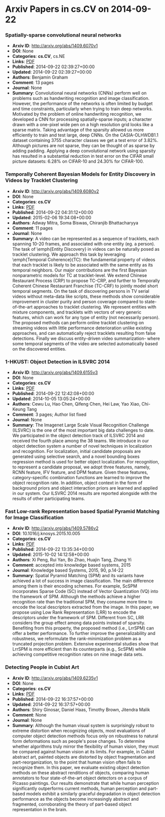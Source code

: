 # Arxiv Papers in cs.CV on 2014-09-22
### Spatially-sparse convolutional neural networks
- **Arxiv ID**: http://arxiv.org/abs/1409.6070v1
- **DOI**: None
- **Categories**: **cs.CV**, cs.NE
- **Links**: [PDF](http://arxiv.org/pdf/1409.6070v1)
- **Published**: 2014-09-22 02:39:27+00:00
- **Updated**: 2014-09-22 02:39:27+00:00
- **Authors**: Benjamin Graham
- **Comment**: 13 pages
- **Journal**: None
- **Summary**: Convolutional neural networks (CNNs) perform well on problems such as handwriting recognition and image classification. However, the performance of the networks is often limited by budget and time constraints, particularly when trying to train deep networks.   Motivated by the problem of online handwriting recognition, we developed a CNN for processing spatially-sparse inputs; a character drawn with a one-pixel wide pen on a high resolution grid looks like a sparse matrix. Taking advantage of the sparsity allowed us more efficiently to train and test large, deep CNNs. On the CASIA-OLHWDB1.1 dataset containing 3755 character classes we get a test error of 3.82%.   Although pictures are not sparse, they can be thought of as sparse by adding padding. Applying a deep convolutional network using sparsity has resulted in a substantial reduction in test error on the CIFAR small picture datasets: 6.28% on CIFAR-10 and 24.30% for CIFAR-100.



### Temporally Coherent Bayesian Models for Entity Discovery in Videos by Tracklet Clustering
- **Arxiv ID**: http://arxiv.org/abs/1409.6080v2
- **DOI**: None
- **Categories**: **cs.CV**
- **Links**: [PDF](http://arxiv.org/pdf/1409.6080v2)
- **Published**: 2014-09-22 04:31:12+00:00
- **Updated**: 2015-02-06 19:34:08+00:00
- **Authors**: Adway Mitra, Soma Biswas, Chiranjib Bhattacharyya
- **Comment**: 11 pages
- **Journal**: None
- **Summary**: A video can be represented as a sequence of tracklets, each spanning 10-20 frames, and associated with one entity (eg. a person). The task of \emph{Entity Discovery} in videos can be naturally posed as tracklet clustering. We approach this task by leveraging \emph{Temporal Coherence}(TC): the fundamental property of videos that each tracklet is likely to be associated with the same entity as its temporal neighbors. Our major contributions are the first Bayesian nonparametric models for TC at tracklet-level. We extend Chinese Restaurant Process (CRP) to propose TC-CRP, and further to Temporally Coherent Chinese Restaurant Franchise (TC-CRF) to jointly model short temporal segments. On the task of discovering persons in TV serial videos without meta-data like scripts, these methods show considerable improvement in cluster purity and person coverage compared to state-of-the-art approaches to tracklet clustering. We represent entities with mixture components, and tracklets with vectors of very generic features, which can work for any type of entity (not necessarily person). The proposed methods can perform online tracklet clustering on streaming videos with little performance deterioration unlike existing approaches, and can automatically reject tracklets resulting from false detections. Finally we discuss entity-driven video summarization- where some temporal segments of the video are selected automatically based on the discovered entities.



### 1-HKUST: Object Detection in ILSVRC 2014
- **Arxiv ID**: http://arxiv.org/abs/1409.6155v3
- **DOI**: None
- **Categories**: **cs.CV**
- **Links**: [PDF](http://arxiv.org/pdf/1409.6155v3)
- **Published**: 2014-09-22 12:42:08+00:00
- **Updated**: 2014-10-05 13:05:24+00:00
- **Authors**: Cewu Lu, Hao Chen, Qifeng Chen, Hei Law, Yao Xiao, Chi-Keung Tang
- **Comment**: 3 pages; Author list fixed
- **Journal**: None
- **Summary**: The Imagenet Large Scale Visual Recognition Challenge (ILSVRC) is the one of the most important big data challenges to date. We participated in the object detection track of ILSVRC 2014 and received the fourth place among the 38 teams. We introduce in our object detection system a number of novel techniques in localization and recognition. For localization, initial candidate proposals are generated using selective search, and a novel bounding boxes regression method is used for better object localization. For recognition, to represent a candidate proposal, we adopt three features, namely, RCNN feature, IFV feature, and DPM feature. Given these features, category-specific combination functions are learned to improve the object recognition rate. In addition, object context in the form of background priors and object interaction priors are learned and applied in our system. Our ILSVRC 2014 results are reported alongside with the results of other participating teams.



### Fast Low-rank Representation based Spatial Pyramid Matching for Image Classification
- **Arxiv ID**: http://arxiv.org/abs/1409.5786v2
- **DOI**: 10.1016/j.knosys.2015.10.005
- **Categories**: **cs.CV**
- **Links**: [PDF](http://arxiv.org/pdf/1409.5786v2)
- **Published**: 2014-09-22 13:35:34+00:00
- **Updated**: 2015-10-02 14:12:58+00:00
- **Authors**: Xi Peng, Rui Yan, Bo Zhao, Huajin Tang, Zhang Yi
- **Comment**: accepted into knowledge based systems, 2015
- **Journal**: Knowledge based Systems, 2015, 90, p.14-22
- **Summary**: Spatial Pyramid Matching (SPM) and its variants have achieved a lot of success in image classification. The main difference among them is their encoding schemes. For example, ScSPM incorporates Sparse Code (SC) instead of Vector Quantization (VQ) into the framework of SPM. Although the methods achieve a higher recognition rate than the traditional SPM, they consume more time to encode the local descriptors extracted from the image. In this paper, we propose using Low Rank Representation (LRR) to encode the descriptors under the framework of SPM. Different from SC, LRR considers the group effect among data points instead of sparsity. Benefiting from this property, the proposed method (i.e., LrrSPM) can offer a better performance. To further improve the generalizability and robustness, we reformulate the rank-minimization problem as a truncated projection problem. Extensive experimental studies show that LrrSPM is more efficient than its counterparts (e.g., ScSPM) while achieving competitive recognition rates on nine image data sets.



### Detecting People in Cubist Art
- **Arxiv ID**: http://arxiv.org/abs/1409.6235v1
- **DOI**: None
- **Categories**: **cs.CV**
- **Links**: [PDF](http://arxiv.org/pdf/1409.6235v1)
- **Published**: 2014-09-22 16:37:57+00:00
- **Updated**: 2014-09-22 16:37:57+00:00
- **Authors**: Shiry Ginosar, Daniel Haas, Timothy Brown, Jitendra Malik
- **Comment**: None
- **Journal**: None
- **Summary**: Although the human visual system is surprisingly robust to extreme distortion when recognizing objects, most evaluations of computer object detection methods focus only on robustness to natural form deformations such as people's pose changes. To determine whether algorithms truly mirror the flexibility of human vision, they must be compared against human vision at its limits. For example, in Cubist abstract art, painted objects are distorted by object fragmentation and part-reorganization, to the point that human vision often fails to recognize them. In this paper, we evaluate existing object detection methods on these abstract renditions of objects, comparing human annotators to four state-of-the-art object detectors on a corpus of Picasso paintings. Our results demonstrate that while human perception significantly outperforms current methods, human perception and part-based models exhibit a similarly graceful degradation in object detection performance as the objects become increasingly abstract and fragmented, corroborating the theory of part-based object representation in the brain.



